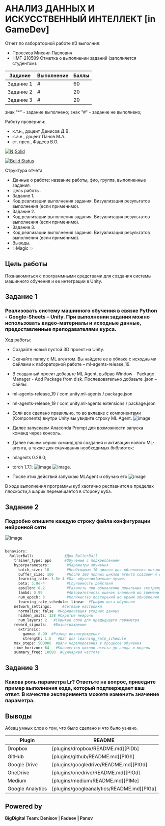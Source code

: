 # АНАЛИЗ ДАННЫХ И ИСКУССТВЕННЫЙ ИНТЕЛЛЕКТ [in GameDev]
Отчет по лабораторной работе #3 выполнил:
- Просеков Михаил Павлович
- НМТ-210509
Отметка о выполнении заданий (заполняется студентом):

| Задание | Выполнение | Баллы |
| ------ | ------ | ------ |
| Задание 1 | # | 60 |
| Задание 2 | # | 20 |
| Задание 3 | # | 20 |

знак "*" - задание выполнено; знак "#" - задание не выполнено;

Работу проверили:
- к.т.н., доцент Денисов Д.В.
- к.э.н., доцент Панов М.А.
- ст. преп., Фадеев В.О.

[![N|Solid](https://cldup.com/dTxpPi9lDf.thumb.png)](https://nodesource.com/products/nsolid)

[![Build Status](https://travis-ci.org/joemccann/dillinger.svg?branch=master)](https://travis-ci.org/joemccann/dillinger)

Структура отчета

- Данные о работе: название работы, фио, группа, выполненные задания.
- Цель работы.
- Задание 1.
- Код реализации выполнения задания. Визуализация результатов выполнения (если применимо).
- Задание 2.
- Код реализации выполнения задания. Визуализация результатов выполнения (если применимо).
- Задание 3.
- Код реализации выполнения задания. Визуализация результатов выполнения (если применимо).
- Выводы.
- ✨Magic ✨

## Цель работы
Познакомиться с программными средствами для создания системы машинного обучения и ее интеграции в Unity.

## Задание 1
### Реализовать систему машинного обучения в связке Python - Google-Sheets – Unity. При выполнении задания можно использовать видео-материалы и исходные данные, предоставленные преподавателями курса.
Ход работы:
- Создайте новый пустой 3D проект на Unity.
- Скачайте папку с ML агентом. Вы найдете ее в облаке с исходными
файлами к лабораторной работе – ml-agents-release_19.
- В созданный проект добавьте ML Agent, выбрав Window - Package
Manager - Add Package from disk. Последовательно добавьте .json –
файлы:
- ml-agents-release_19 / com,unity.ml-agents / package.json
- ml-agents-release_19 / com,unity.ml-agents.extensions / package.json
- Если все сделано правильно, то во вкладке с компонентами
(Components) внутри Unity вы увидите строку ML Agent.
![image](https://user-images.githubusercontent.com/113620568/196039064-3ed1281b-efd6-496b-bb21-d359d947d3f6.png)

- Далее запускаем Anaconda Prompt для возможности запуска команд
через консоль.
- Далее пишем серию команд для создания и активации нового ML-
агента, а также для скачивания необходимых библиотек:
- mlagents 0.28.0;
- torch 1.7.1;
![image](https://user-images.githubusercontent.com/113620568/196039111-c78e5d01-d2e8-4861-886d-10ade84da3ac.png)
![image](https://user-images.githubusercontent.com/113620568/196039129-f17a5c9c-ca0c-49c8-b482-d7fbdd7d3d07.png).
- После этих действий запускаю MLAgent и обучаю его
![image](https://user-images.githubusercontent.com/113620568/196039577-3a79c626-9482-46e3-8863-62df17644947.png)

В ходе выполнения программы куб хаотично респавнится в пределах плоскости,а шарик перемещается в сторону куба.



## Задание 2
### Подробно опишите каждую строку файла конфигурации нейронной сети

![image](https://user-images.githubusercontent.com/113620568/196040516-69c0a47c-f921-4ca3-a84e-0b94935a2eb2.png)

```py

behaviors:
  RollerBall:              #Для RollerBall
    trainer_type: ppo      #Обучение с подкреплением
    hyperparameters:        #Параметры обучения
      batch_size: 10        #Необходимо 10 циклов для обновления локальных экстремумов функции
      buffer_size: 100      #После 100 полных циклов агента создаем и обновляем (больше-лучше)
      learning_rate: 3.0e-4 #Шаг обучения(меньше-лучше)
      beta: 5.0e-4          #Случайность действий
      epsilon: 0.2          #Разность при обновлении локальных экстремумов старой и новой версии
      lambd: 0.99           #Авторитетность оценок значений во времени
      num_epoch: 3          #Количество повторений во время обновления локальных экстремумов
      learning_rate_schedule: linear  #График шага обучения
    network_settings:     #Сетевые настройки
      normalize: false  #Нормализация входных данных
      hidden_units: 128 #Скрытые нейроны
      num_layers: 2   #Скрытые слои для предыдущего параметра
    reward_signals:   #Вознаграждение
      extrinsic:
        gamma: 0.99  #Размер вознагреждения
        strength: 1.0   #Шаг для learning_rate_schedule
    max_steps: 500000  #Шаги моделирования в процессе обучения
    time_horizon: 64   #Количество циклов агента до ввода в модель
    summary_freq: 10000  #Суммарная частота

```

## Задание 3
### Какова роль параметра Lr? Ответьте на вопрос, приведите пример выполнения кода, который подтверждает ваш ответ. В качестве эксперимента можете изменить значение параметра.



## Выводы

Абзац умных слов о том, что было сделано и что было узнано.

| Plugin | README |
| ------ | ------ |
| Dropbox | [plugins/dropbox/README.md][PlDb] |
| GitHub | [plugins/github/README.md][PlGh] |
| Google Drive | [plugins/googledrive/README.md][PlGd] |
| OneDrive | [plugins/onedrive/README.md][PlOd] |
| Medium | [plugins/medium/README.md][PlMe] |
| Google Analytics | [plugins/googleanalytics/README.md][PlGa] |

## Powered by

**BigDigital Team: Denisov | Fadeev | Panov**
